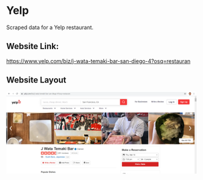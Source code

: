 # Yelp
Scraped data for a Yelp restaurant.

## Website Link: 
https://www.yelp.com/biz/j-wata-temaki-bar-san-diego-4?osq=restauran

## Website Layout
![Methodology](https://github.com/ashishtomar99/Yelp_WebDataAnalytics/blob/master/yelp.PNG)
